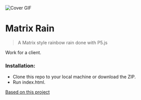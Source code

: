 ![Cover GIF](http://g.recordit.co/fTPCgcxfJC.gif)

# Matrix Rain

> A Matrix style rainbow rain done with P5.js

Work for a client.

### Installation:

- Clone this repo to your local machine or download the ZIP.
- Run index.html.

[Based on this project](https://github.com/emilyxxie/green_rain)
